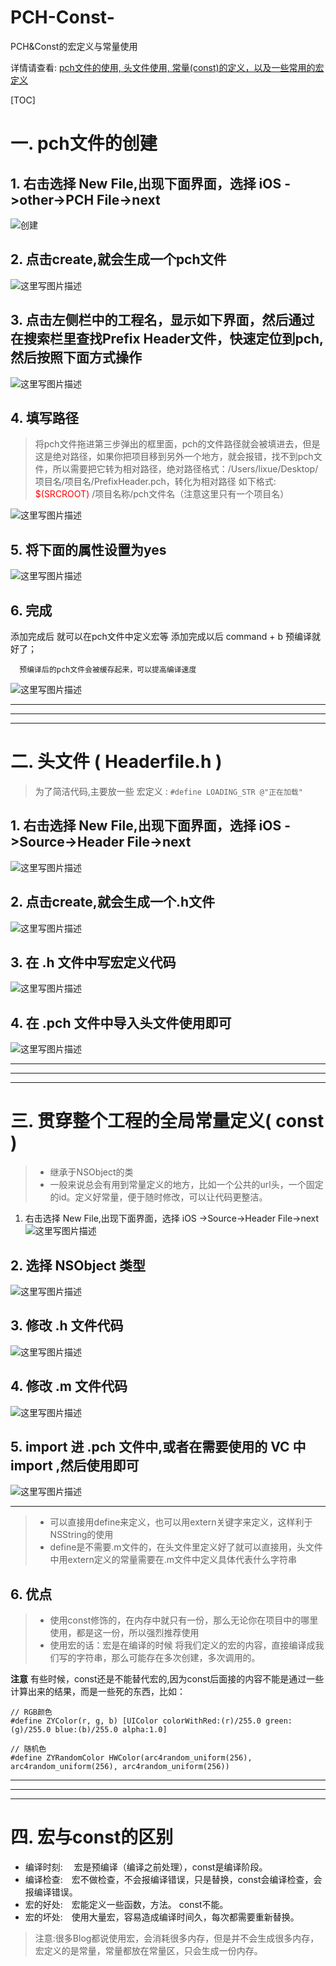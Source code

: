 # PCH-Const-
PCH&amp;Const的宏定义与常量使用

详情请查看:
[ pch文件的使用, 头文件使用, 常量(const)的定义，以及一些常用的宏定义](http://blog.csdn.net/qq_19678579/article/details/77113286)

[TOC]


# 一. pch文件的创建

## 1. 右击选择 New File,出现下面界面，选择 iOS ->other->PCH File->next 
![创建](http://img.blog.csdn.net/20170812113025908?watermark/2/text/aHR0cDovL2Jsb2cuY3Nkbi5uZXQvcXFfMTk2Nzg1Nzk=/font/5a6L5L2T/fontsize/400/fill/I0JBQkFCMA==/dissolve/70/gravity/SouthEast)



##  2. 点击create,就会生成一个pch文件
![这里写图片描述](http://img.blog.csdn.net/20170812113138687?watermark/2/text/aHR0cDovL2Jsb2cuY3Nkbi5uZXQvcXFfMTk2Nzg1Nzk=/font/5a6L5L2T/fontsize/400/fill/I0JBQkFCMA==/dissolve/70/gravity/SouthEast)




## 3. 点击左侧栏中的工程名，显示如下界面，然后通过在搜索栏里查找Prefix Header文件，快速定位到pch,然后按照下面方式操作

![这里写图片描述](http://img.blog.csdn.net/20170812113209984?watermark/2/text/aHR0cDovL2Jsb2cuY3Nkbi5uZXQvcXFfMTk2Nzg1Nzk=/font/5a6L5L2T/fontsize/400/fill/I0JBQkFCMA==/dissolve/70/gravity/SouthEast)

## 4. 填写路径

> 将pch文件拖进第三步弹出的框里面，pch的文件路径就会被填进去，但是这是绝对路径，如果你把项目移到另外一个地方，就会报错，找不到pch文件，所以需要把它转为相对路径，绝对路径格式：/Users/lixue/Desktop/项目名/项目名/PrefixHeader.pch，转化为相对路径
> 如下格式:  &emsp;<font color=red> $(SRCROOT)</font>  /项目名称/pch文件名（注意这里只有一个项目名） 
> 
![这里写图片描述](http://img.blog.csdn.net/20170812113554437?watermark/2/text/aHR0cDovL2Jsb2cuY3Nkbi5uZXQvcXFfMTk2Nzg1Nzk=/font/5a6L5L2T/fontsize/400/fill/I0JBQkFCMA==/dissolve/70/gravity/SouthEast)



## 5. 将下面的属性设置为yes 
![这里写图片描述](http://img.blog.csdn.net/20170812113728308?watermark/2/text/aHR0cDovL2Jsb2cuY3Nkbi5uZXQvcXFfMTk2Nzg1Nzk=/font/5a6L5L2T/fontsize/400/fill/I0JBQkFCMA==/dissolve/70/gravity/SouthEast)


## 6. 完成
添加完成后 就可以在pch文件中定义宏等  添加完成以后 command + b 预编译就好了；

      预编译后的pch文件会被缓存起来，可以提高编译速度

![这里写图片描述](http://img.blog.csdn.net/20170812114056165?watermark/2/text/aHR0cDovL2Jsb2cuY3Nkbi5uZXQvcXFfMTk2Nzg1Nzk=/font/5a6L5L2T/fontsize/400/fill/I0JBQkFCMA==/dissolve/70/gravity/SouthEast)



<tr>
<tr>
<tr>
<tr>

----------


----------


----------




# 二. 头文件 ( Headerfile.h )

> 为了简洁代码,主要放一些 宏定义 :
> `#define LOADING_STR @"正在加载"`

## 1. 右击选择 New File,出现下面界面，选择 iOS ->Source->Header File->next 
![这里写图片描述](http://img.blog.csdn.net/20170812144537921?watermark/2/text/aHR0cDovL2Jsb2cuY3Nkbi5uZXQvcXFfMTk2Nzg1Nzk=/font/5a6L5L2T/fontsize/400/fill/I0JBQkFCMA==/dissolve/70/gravity/SouthEast)


##  2. 点击create,就会生成一个.h文件
![这里写图片描述](http://img.blog.csdn.net/20170812144720675?watermark/2/text/aHR0cDovL2Jsb2cuY3Nkbi5uZXQvcXFfMTk2Nzg1Nzk=/font/5a6L5L2T/fontsize/400/fill/I0JBQkFCMA==/dissolve/70/gravity/SouthEast)


## 3. 在 .h 文件中写宏定义代码
![这里写图片描述](http://img.blog.csdn.net/20170812144956943?watermark/2/text/aHR0cDovL2Jsb2cuY3Nkbi5uZXQvcXFfMTk2Nzg1Nzk=/font/5a6L5L2T/fontsize/400/fill/I0JBQkFCMA==/dissolve/70/gravity/SouthEast)

## 4. 在 .pch 文件中导入头文件使用即可
![这里写图片描述](http://img.blog.csdn.net/20170812145142206?watermark/2/text/aHR0cDovL2Jsb2cuY3Nkbi5uZXQvcXFfMTk2Nzg1Nzk=/font/5a6L5L2T/fontsize/400/fill/I0JBQkFCMA==/dissolve/70/gravity/SouthEast)


<tr>
<tr>
<tr>
<tr>

----------


----------


----------



# 三. 贯穿整个工程的全局常量定义( const )
>- 继承于NSObject的类
> - 一般来说总会有用到常量定义的地方，比如一个公共的url头，一个固定的id。定义好常量，便于随时修改，可以让代码更整洁。

1. 右击选择 New File,出现下面界面，选择 iOS ->Source->Header File->next 
![这里写图片描述](http://img.blog.csdn.net/20170812163646550?watermark/2/text/aHR0cDovL2Jsb2cuY3Nkbi5uZXQvcXFfMTk2Nzg1Nzk=/font/5a6L5L2T/fontsize/400/fill/I0JBQkFCMA==/dissolve/70/gravity/SouthEast)

## 2. 选择 NSObject 类型
![这里写图片描述](http://img.blog.csdn.net/20170812163703074?watermark/2/text/aHR0cDovL2Jsb2cuY3Nkbi5uZXQvcXFfMTk2Nzg1Nzk=/font/5a6L5L2T/fontsize/400/fill/I0JBQkFCMA==/dissolve/70/gravity/SouthEast)

## 3. 修改 .h 文件代码
![这里写图片描述](http://img.blog.csdn.net/20170812163716894?watermark/2/text/aHR0cDovL2Jsb2cuY3Nkbi5uZXQvcXFfMTk2Nzg1Nzk=/font/5a6L5L2T/fontsize/400/fill/I0JBQkFCMA==/dissolve/70/gravity/SouthEast)

## 4. 修改 .m 文件代码
![这里写图片描述](http://img.blog.csdn.net/20170812163846991?watermark/2/text/aHR0cDovL2Jsb2cuY3Nkbi5uZXQvcXFfMTk2Nzg1Nzk=/font/5a6L5L2T/fontsize/400/fill/I0JBQkFCMA==/dissolve/70/gravity/SouthEast)

## 5. import 进 .pch 文件中,或者在需要使用的 VC 中 import ,然后使用即可

![这里写图片描述](http://img.blog.csdn.net/20170812164257533?watermark/2/text/aHR0cDovL2Jsb2cuY3Nkbi5uZXQvcXFfMTk2Nzg1Nzk=/font/5a6L5L2T/fontsize/400/fill/I0JBQkFCMA==/dissolve/70/gravity/SouthEast)


****
>- 可以直接用define来定义，也可以用extern关键字来定义，这样利于NSString的使用
>- define是不需要.m文件的，在头文件里定义好了就可以直接用，头文件中用extern定义的常量需要在.m文件中定义具体代表什么字符串

## 6. 优点

> - 使用const修饰的，在内存中就只有一份，那么无论你在项目中的哪里使用，都是这一份，所以强烈推荐使用
>- 使用宏的话：宏是在编译的时候 将我们定义的宏的内容，直接编译成我们写的字符串，那么可能存在多次创建，多次调用的。
 

**注意** 
有些时候，const还是不能替代宏的,因为const后面接的内容不能是通过一些计算出来的结果，而是一些死的东西，比如：

```
// RGB颜色
#define ZYColor(r, g, b) [UIColor colorWithRed:(r)/255.0 green:(g)/255.0 blue:(b)/255.0 alpha:1.0]

// 随机色
#define ZYRandomColor HWColor(arc4random_uniform(256), arc4random_uniform(256), arc4random_uniform(256))
```


<tr>
<tr>
<tr>
<tr>

----------


----------


----------








# 四. 宏与const的区别
- 编译时刻:  &emsp;宏是预编译（编译之前处理），const是编译阶段。
- 编译检查:&emsp;宏不做检查，不会报编译错误，只是替换，const会编译检查，会报编译错误。
- 宏的好处:&emsp;宏能定义一些函数，方法。 const不能。
- 宏的坏处:&emsp;使用大量宏，容易造成编译时间久，每次都需要重新替换。

>注意:很多Blog都说使用宏，会消耗很多内存，但是并不会生成很多内存，宏定义的是常量，常量都放在常量区，只会生成一份内存。



